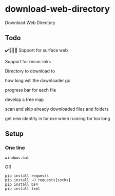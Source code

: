 # download-web-directory
 Download Web Directory 

## Todo
✔️️👳‍♀️❌
Support for surface web

Support for onion links

Directory to download to

how long will the downloader go

progress bar for each file

develop a tree map

scan and skip already downloaded files and folders

get new identity in tor.exe when running for too long


## Setup
### One line
```
windows.bat
```

OR

```
pip install requests
pip install -U requests[socks]
pip install bs4
pip install lxml
```